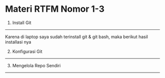 Materi RTFM Nomor 1-3
=====================

1. Install Git
--------------
Karena di laptop saya sudah terinstall git & git bash, maka berikut hasil installasi nya


2. Konfigurasi Git
-----------------

3. Mengelola Repo Sendiri
------------------